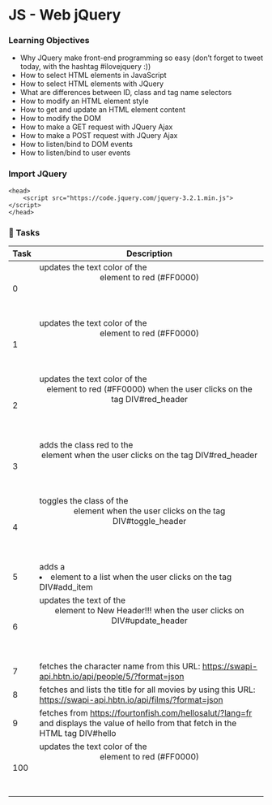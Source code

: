 # JS - Web jQuery

### Learning Objectives
- Why JQuery make front-end programming so easy (don’t forget to tweet today, with the hashtag #ilovejquery :))
- How to select HTML elements in JavaScript
- How to select HTML elements with JQuery
- What are differences between ID, class and tag name selectors
- How to modify an HTML element style
- How to get and update an HTML element content
- How to modify the DOM
- How to make a GET request with JQuery Ajax
- How to make a POST request with JQuery Ajax
- How to listen/bind to DOM events
- How to listen/bind to user events

### Import JQuery
```
<head>
    <script src="https://code.jquery.com/jquery-3.2.1.min.js"></script>
</head>
```

### :file_folder: Tasks
Task | Description
----- | -----
0 | updates the text color of the <header> element to red (#FF0000) |
1 | updates the text color of the <header> element to red (#FF0000) |
2 | updates the text color of the <header> element to red (#FF0000) when the user clicks on the tag DIV#red_header |
3 | adds the class red to the <header> element when the user clicks on the tag DIV#red_header |
4 | toggles the class of the <header> element when the user clicks on the tag DIV#toggle_header |
5 | adds a <li> element to a list when the user clicks on the tag DIV#add_item |
6 | updates the text of the <header> element to New Header!!! when the user clicks on DIV#update_header |
7 | fetches the character name from this URL: https://swapi-api.hbtn.io/api/people/5/?format=json |
8 | fetches and lists the title for all movies by using this URL: https://swapi-api.hbtn.io/api/films/?format=json |
9 | fetches from https://fourtonfish.com/hellosalut/?lang=fr and displays the value of hello from that fetch in the HTML tag DIV#hello |
100 | updates the text color of the <header> element to red (#FF0000) |
